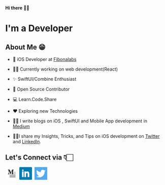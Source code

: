 **Hi there** 👋🏻

# I'm a Developer

## About Me 😁
* 📱 iOS Developer at [Fibonalabs](https://www.fibonalabs.com)

* 👨‍💻 Currently working on web development(React)

* ✨ SwiftUI/Combine Enthusiast

* 📖 Open Source Contributor

* 💻 Learn.Code.Share

* ♥️ Exploring new Technologies

* ✍🏻 I write blogs on iOS , SwiftUI and Mobile App development in [Medium](https://medium.com/@shankarmadeshvaran)

* 💁🏻I share my Insights, Tricks, and Tips on iOS development on  [Twitter](https://twitter.com/Shankar__am) and [LinkedIn](https://www.linkedin.com/in/shankar-mathesh).


## Let's Connect via 👇🏻

<p align="left" >
<a href="https://medium.com/@shankarmadeshvaran"><img height="40" src="https://github.com/shankarmadeshvaran/shankarmadeshvaran/blob/master/medium.png?raw=true"/></a>&nbsp;<a href="https://www.linkedin.com/in/shankar-mathesh"><img height="40" src="https://github.com/rufat/rufat/blob/master/linkedin.png?raw=true"/></a>&nbsp;&nbsp;<a href="https://twitter.com/Shankar__am"><img height="40" src="https://github.com/rufat/rufat/blob/master/twitter.png?raw=true"/></a>  
</p>
